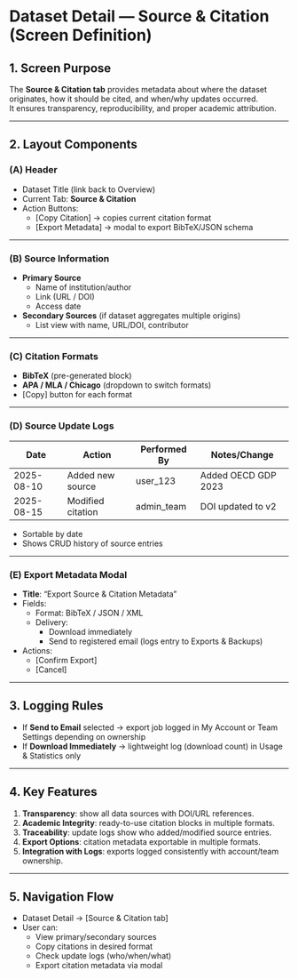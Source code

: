 # Dataset Detail — Source & Citation (Screen Definition)

## 1. Screen Purpose
The **Source & Citation tab** provides metadata about where the dataset originates, how it should be cited, and when/why updates occurred.  
It ensures transparency, reproducibility, and proper academic attribution.

---

## 2. Layout Components

### (A) Header
- Dataset Title (link back to Overview)
- Current Tab: **Source & Citation**
- Action Buttons:
  - [Copy Citation] → copies current citation format
  - [Export Metadata] → modal to export BibTeX/JSON schema

---

### (B) Source Information
- **Primary Source**  
  - Name of institution/author  
  - Link (URL / DOI)  
  - Access date  
- **Secondary Sources** (if dataset aggregates multiple origins)  
  - List view with name, URL/DOI, contributor  

---

### (C) Citation Formats
- **BibTeX** (pre-generated block)  
- **APA / MLA / Chicago** (dropdown to switch formats)  
- [Copy] button for each format  

---

### (D) Source Update Logs
| Date       | Action            | Performed By | Notes/Change |
|------------|------------------|--------------|--------------|
| 2025-08-10 | Added new source | user_123     | Added OECD GDP 2023 |
| 2025-08-15 | Modified citation| admin_team   | DOI updated to v2 |

- Sortable by date
- Shows CRUD history of source entries

---

### (E) Export Metadata Modal
- **Title**: “Export Source & Citation Metadata”
- Fields:
  - Format: BibTeX / JSON / XML
  - Delivery:  
    - Download immediately  
    - Send to registered email (logs entry to Exports & Backups)
- Actions:
  - [Confirm Export]
  - [Cancel]

---

## 3. Logging Rules
- If **Send to Email** selected → export job logged in My Account or Team Settings depending on ownership  
- If **Download Immediately** → lightweight log (download count) in Usage & Statistics only  

---

## 4. Key Features
1. **Transparency**: show all data sources with DOI/URL references.  
2. **Academic Integrity**: ready-to-use citation blocks in multiple formats.  
3. **Traceability**: update logs show who added/modified source entries.  
4. **Export Options**: citation metadata exportable in multiple formats.  
5. **Integration with Logs**: exports logged consistently with account/team ownership.  

---

## 5. Navigation Flow
- Dataset Detail → [Source & Citation tab]  
- User can:
  - View primary/secondary sources  
  - Copy citations in desired format  
  - Check update logs (who/when/what)  
  - Export citation metadata via modal  
